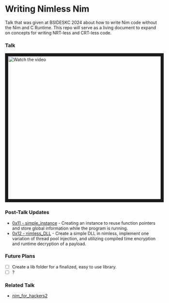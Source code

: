 # Writing Nimless Nim

Talk that was given at BSIDESKC 2024 about how to write Nim code without the Nim and C Runtime. This repo will serve as a living document to expand on concepts for writing NRT-less and CRT-less code.

### Talk
<a href="http://www.youtube.com/watch?feature=player_embedded&v=EXX3HmCG3pw" target="_blank">
 <img src="https://i.ytimg.com/vi/EXX3HmCG3pw/hqdefault.jpg?sqp=-oaymwEcCNACELwBSFXyq4qpAw4IARUAAIhCGAFwAcABBg==&rs=AOn4CLDuNaFoUdWBXPMUe9KbvO-GdZhJdg" alt="Watch the video" width="840" height="470" border="10" />
</a>

### Post-Talk Updates

* [0x11 - simple_instance](https://github.com/m4ul3r/writing_nimless/tree/main/src/0x11%20-%20simple_instance) - Creating an instance to reuse function pointers and store global information while the program is running.
* [0x12 - nimless_DLL](https://github.com/m4ul3r/writing_nimless/tree/main/src/0x12%20-%20nimless_DLL) - Create a simple DLL in nimless, implement one variation of thread pool injection, and utilizing compiled time encryption and runtime decryption of a payload.

### Future Plans

- [ ] Create a lib folder for a finalized, easy to use library.
- [ ] ?

### Related Talk
* [nim_for_hackers2](https://github.com/us-cyber-team/nim_for_hackers2)
